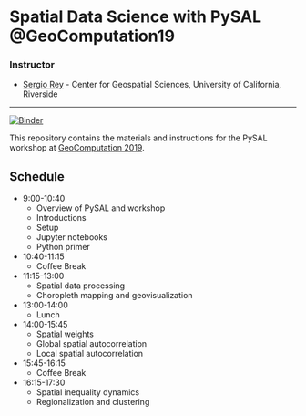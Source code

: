 # Spatial Data Science with PySAL @GeoComputation19

### Instructor

- [Sergio Rey](http://sergerey.org) - Center for Geospatial Sciences, University of California, Riverside

---
[![Binder](https://mybinder.org/badge_logo.svg)](https://mybinder.org/v2/gh/sjsrey/pysalworkshop/master)

This repository contains the materials and instructions for the PySAL workshop
at [GeoComputation
2019](https://www.otago.ac.nz/geocomputation/call-for-papers/index.html).


## Schedule


* 9:00-10:40
  * Overview of PySAL and workshop
  * Introductions
  * Setup
  * Jupyter notebooks
  * Python primer
* 10:40-11:15
  * Coffee Break
* 11:15-13:00
  * Spatial data processing
  * Choropleth mapping and geovisualization
* 13:00-14:00
  * Lunch
* 14:00-15:45
  * Spatial weights
  * Global spatial autocorrelation
  * Local spatial autocorrelation
* 15:45-16:15
  * Coffee Break  
* 16:15-17:30
  * Spatial inequality dynamics
  * Regionalization and clustering
  
